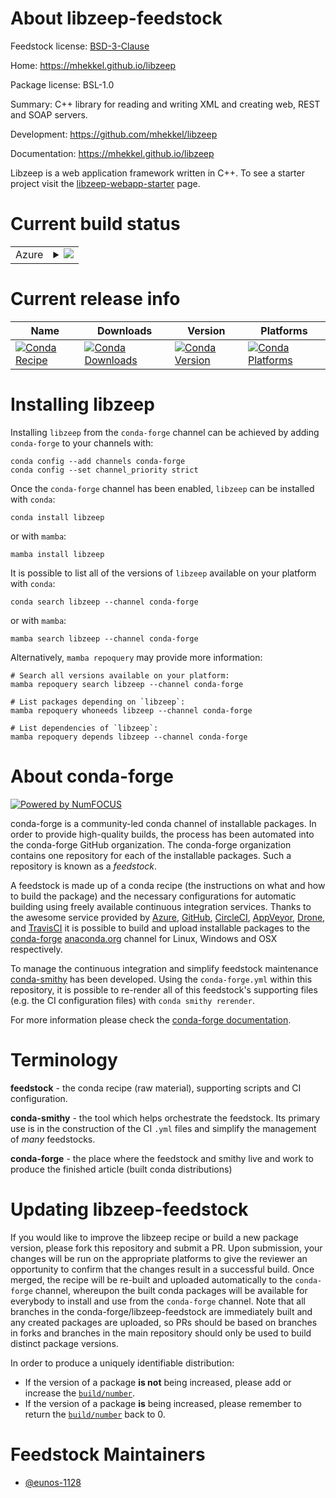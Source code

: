About libzeep-feedstock
=======================

Feedstock license: [BSD-3-Clause](https://github.com/conda-forge/libzeep-feedstock/blob/main/LICENSE.txt)

Home: https://mhekkel.github.io/libzeep

Package license: BSL-1.0

Summary: C++ library for reading and writing XML and creating web, REST and SOAP servers.

Development: https://github.com/mhekkel/libzeep

Documentation: https://mhekkel.github.io/libzeep

Libzeep is a web application framework written in C++.
To see a starter project visit the [libzeep-webapp-starter](https://github.com/mhekkel/libzeep-webapp-starter.git) page.

Current build status
====================


<table>
    
  <tr>
    <td>Azure</td>
    <td>
      <details>
        <summary>
          <a href="https://dev.azure.com/conda-forge/feedstock-builds/_build/latest?definitionId=26172&branchName=main">
            <img src="https://dev.azure.com/conda-forge/feedstock-builds/_apis/build/status/libzeep-feedstock?branchName=main">
          </a>
        </summary>
        <table>
          <thead><tr><th>Variant</th><th>Status</th></tr></thead>
          <tbody><tr>
              <td>linux_64</td>
              <td>
                <a href="https://dev.azure.com/conda-forge/feedstock-builds/_build/latest?definitionId=26172&branchName=main">
                  <img src="https://dev.azure.com/conda-forge/feedstock-builds/_apis/build/status/libzeep-feedstock?branchName=main&jobName=linux&configuration=linux%20linux_64_" alt="variant">
                </a>
              </td>
            </tr><tr>
              <td>osx_64</td>
              <td>
                <a href="https://dev.azure.com/conda-forge/feedstock-builds/_build/latest?definitionId=26172&branchName=main">
                  <img src="https://dev.azure.com/conda-forge/feedstock-builds/_apis/build/status/libzeep-feedstock?branchName=main&jobName=osx&configuration=osx%20osx_64_" alt="variant">
                </a>
              </td>
            </tr><tr>
              <td>win_64</td>
              <td>
                <a href="https://dev.azure.com/conda-forge/feedstock-builds/_build/latest?definitionId=26172&branchName=main">
                  <img src="https://dev.azure.com/conda-forge/feedstock-builds/_apis/build/status/libzeep-feedstock?branchName=main&jobName=win&configuration=win%20win_64_" alt="variant">
                </a>
              </td>
            </tr>
          </tbody>
        </table>
      </details>
    </td>
  </tr>
</table>

Current release info
====================

| Name | Downloads | Version | Platforms |
| --- | --- | --- | --- |
| [![Conda Recipe](https://img.shields.io/badge/recipe-libzeep-green.svg)](https://anaconda.org/conda-forge/libzeep) | [![Conda Downloads](https://img.shields.io/conda/dn/conda-forge/libzeep.svg)](https://anaconda.org/conda-forge/libzeep) | [![Conda Version](https://img.shields.io/conda/vn/conda-forge/libzeep.svg)](https://anaconda.org/conda-forge/libzeep) | [![Conda Platforms](https://img.shields.io/conda/pn/conda-forge/libzeep.svg)](https://anaconda.org/conda-forge/libzeep) |

Installing libzeep
==================

Installing `libzeep` from the `conda-forge` channel can be achieved by adding `conda-forge` to your channels with:

```
conda config --add channels conda-forge
conda config --set channel_priority strict
```

Once the `conda-forge` channel has been enabled, `libzeep` can be installed with `conda`:

```
conda install libzeep
```

or with `mamba`:

```
mamba install libzeep
```

It is possible to list all of the versions of `libzeep` available on your platform with `conda`:

```
conda search libzeep --channel conda-forge
```

or with `mamba`:

```
mamba search libzeep --channel conda-forge
```

Alternatively, `mamba repoquery` may provide more information:

```
# Search all versions available on your platform:
mamba repoquery search libzeep --channel conda-forge

# List packages depending on `libzeep`:
mamba repoquery whoneeds libzeep --channel conda-forge

# List dependencies of `libzeep`:
mamba repoquery depends libzeep --channel conda-forge
```


About conda-forge
=================

[![Powered by
NumFOCUS](https://img.shields.io/badge/powered%20by-NumFOCUS-orange.svg?style=flat&colorA=E1523D&colorB=007D8A)](https://numfocus.org)

conda-forge is a community-led conda channel of installable packages.
In order to provide high-quality builds, the process has been automated into the
conda-forge GitHub organization. The conda-forge organization contains one repository
for each of the installable packages. Such a repository is known as a *feedstock*.

A feedstock is made up of a conda recipe (the instructions on what and how to build
the package) and the necessary configurations for automatic building using freely
available continuous integration services. Thanks to the awesome service provided by
[Azure](https://azure.microsoft.com/en-us/services/devops/), [GitHub](https://github.com/),
[CircleCI](https://circleci.com/), [AppVeyor](https://www.appveyor.com/),
[Drone](https://cloud.drone.io/welcome), and [TravisCI](https://travis-ci.com/)
it is possible to build and upload installable packages to the
[conda-forge](https://anaconda.org/conda-forge) [anaconda.org](https://anaconda.org/)
channel for Linux, Windows and OSX respectively.

To manage the continuous integration and simplify feedstock maintenance
[conda-smithy](https://github.com/conda-forge/conda-smithy) has been developed.
Using the ``conda-forge.yml`` within this repository, it is possible to re-render all of
this feedstock's supporting files (e.g. the CI configuration files) with ``conda smithy rerender``.

For more information please check the [conda-forge documentation](https://conda-forge.org/docs/).

Terminology
===========

**feedstock** - the conda recipe (raw material), supporting scripts and CI configuration.

**conda-smithy** - the tool which helps orchestrate the feedstock.
                   Its primary use is in the construction of the CI ``.yml`` files
                   and simplify the management of *many* feedstocks.

**conda-forge** - the place where the feedstock and smithy live and work to
                  produce the finished article (built conda distributions)


Updating libzeep-feedstock
==========================

If you would like to improve the libzeep recipe or build a new
package version, please fork this repository and submit a PR. Upon submission,
your changes will be run on the appropriate platforms to give the reviewer an
opportunity to confirm that the changes result in a successful build. Once
merged, the recipe will be re-built and uploaded automatically to the
`conda-forge` channel, whereupon the built conda packages will be available for
everybody to install and use from the `conda-forge` channel.
Note that all branches in the conda-forge/libzeep-feedstock are
immediately built and any created packages are uploaded, so PRs should be based
on branches in forks and branches in the main repository should only be used to
build distinct package versions.

In order to produce a uniquely identifiable distribution:
 * If the version of a package **is not** being increased, please add or increase
   the [``build/number``](https://docs.conda.io/projects/conda-build/en/latest/resources/define-metadata.html#build-number-and-string).
 * If the version of a package **is** being increased, please remember to return
   the [``build/number``](https://docs.conda.io/projects/conda-build/en/latest/resources/define-metadata.html#build-number-and-string)
   back to 0.

Feedstock Maintainers
=====================

* [@eunos-1128](https://github.com/eunos-1128/)

